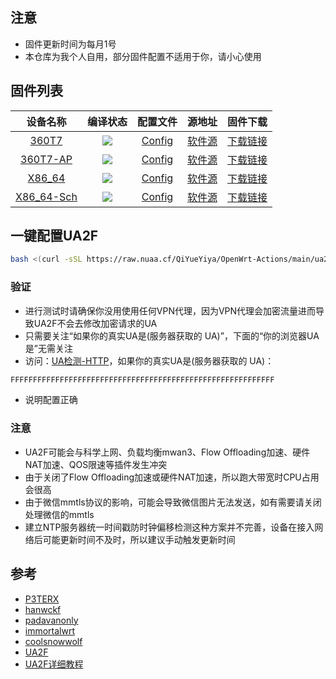 ## 注意
- 固件更新时间为每月1号
- 本仓库为我个人自用，部分固件配置不适用于你，请小心使用

## 固件列表
| 设备名称 | 编译状态 | 配置文件 | 源地址 | 固件下载 |
| :-------------: | :-------------: | :-------------: | :-------------: | :-------------: |
| [360T7](https://github.com/QiYueYiya/OpenWrt-Actions/tree/main/360T7) | [![](https://github.com/QiYueYiya/OpenWrt-Actions/actions/workflows/360T7.yml/badge.svg)](https://github.com/QiYueYiya/OpenWrt-Actions/actions/workflows/360T7.yml) | [Config](https://github.com/QiYueYiya/OpenWrt-Actions/blob/main/360T7/.config) | [软件源](https://github.com/QiYueYiya/OpenWrt-Actions/blob/main/360T7/files/etc/opkg/distfeeds.conf) | [下载链接](https://github.com/QiYueYiya/OpenWrt-Actions/releases/tag/360T7) |
| [360T7-AP](https://github.com/QiYueYiya/OpenWrt-Actions/tree/main/360T7-AP) | [![](https://github.com/QiYueYiya/OpenWrt-Actions/actions/workflows/360T7-AP.yml/badge.svg)](https://github.com/QiYueYiya/OpenWrt-Actions/actions/workflows/360T7-AP.yml) | [Config](https://github.com/QiYueYiya/OpenWrt-Actions/blob/main/360T7/.config) | [软件源](https://github.com/QiYueYiya/OpenWrt-Actions/blob/main/360T7-AP/files/etc/opkg/distfeeds.conf) | [下载链接](https://github.com/QiYueYiya/OpenWrt-Actions/releases/tag/360T7-AP) |
| [X86_64](https://github.com/QiYueYiya/OpenWrt-Actions/tree/main/X86_64) | [![](https://github.com/QiYueYiya/OpenWrt-Actions/actions/workflows/X86_64.yml/badge.svg)](https://github.com/QiYueYiya/OpenWrt-Actions/actions/workflows/X86_64.yml) | [Config](https://github.com/QiYueYiya/OpenWrt-Actions/blob/main/X86_64/.config) | [软件源](https://github.com/QiYueYiya/OpenWrt-Actions/blob/main/X86_64/files/etc/opkg/distfeeds.conf) | [下载链接](https://github.com/QiYueYiya/OpenWrt-Actions/releases/tag/X86_64) |
| [X86_64-Sch](https://github.com/QiYueYiya/OpenWrt-Actions/tree/main/X86_64-Sch) | [![](https://github.com/QiYueYiya/OpenWrt-Actions/actions/workflows/X86_64-Sch.yml/badge.svg)](https://github.com/QiYueYiya/OpenWrt-Actions/actions/workflows/X86_64-Sch.yml) | [Config](https://github.com/QiYueYiya/OpenWrt-Actions/blob/main/X86_64-Sch/.config) | [软件源](https://github.com/QiYueYiya/OpenWrt-Actions/blob/main/X86_64-Sch/files/etc/opkg/distfeeds.conf) | [下载链接](https://github.com/QiYueYiya/OpenWrt-Actions/releases/tag/X86_64-Sch) |

## 一键配置UA2F
```bash
bash <(curl -sSL https://raw.nuaa.cf/QiYueYiya/OpenWrt-Actions/main/ua2f.sh)
```

### 验证
- 进行测试时请确保你没用使用任何VPN代理，因为VPN代理会加密流量进而导致UA2F不会去修改加密请求的UA
- 只需要关注“如果你的真实UA是(服务器获取的 UA)”，下面的“你的浏览器UA是”无需关注
- 访问：[UA检测-HTTP](http://ua.233996.xyz/)，如果你的真实UA是(服务器获取的 UA)：
```bash
FFFFFFFFFFFFFFFFFFFFFFFFFFFFFFFFFFFFFFFFFFFFFFFFFFFFFFFFFFF
```
- 说明配置正确

### 注意
- UA2F可能会与科学上网、负载均衡mwan3、Flow Offloading加速、硬件NAT加速、QOS限速等插件发生冲突
- 由于关闭了Flow Offloading加速或硬件NAT加速，所以跑大带宽时CPU占用会很高
- 由于微信mmtls协议的影响，可能会导致微信图片无法发送，如有需要请关闭处理微信的mmtls
- 建立NTP服务器统一时间戳防时钟偏移检测这种方案并不完善，设备在接入网络后可能更新时间不及时，所以建议手动触发更新时间

## 参考
- [P3TERX](https://github.com/P3TERX/Actions-OpenWrt)
- [hanwckf](https://github.com/hanwckf/immortalwrt-mt798x)
- [padavanonly](https://github.com/padavanonly/immortalwrtARM)
- [immortalwrt](https://github.com/immortalwrt/immortalwrt)
- [coolsnowwolf](https://github.com/coolsnowwolf/lede)
- [UA2F](https://github.com/Zxilly/UA2F)
- [UA2F详细教程](https://sunbk201public.notion.site/sunbk201public/OpenWrt-f59ae1a76741486092c27bc24dbadc59)
